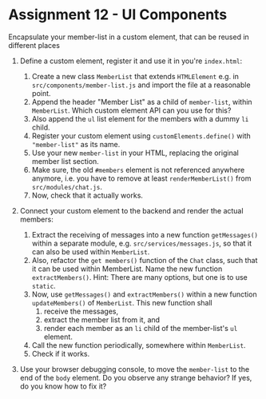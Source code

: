 # Assignment 12 - UI Components
Encapsulate your member-list in a custom element, that can be reused in different places

1. Define a custom element, register it and use it in you're `index.html`:
    1. Create a new class `MemberList` that extends `HTMLElement` e.g. in `src/components/member-list.js` and import the 
    file at a reasonable point.
    2. Append the header "Member List" as a child of `member-list`, within `MemberList`. Which custom element API can 
    you use for this?
    3. Also append the `ul` list element for the members with a dummy `li` child.
    4. Register your custom element using `customElements.define()` with `"member-list"` as its name.
    5. Use your new `member-list` in your HTML, replacing the original member list section.
    4. Make sure, the old `#members` element is not referenced anywhere anymore, i.e. you have to remove at least 
    `renderMemberList()` from `src/modules/chat.js`.
    5. Now, check that it actually works.
    
2. Connect your custom element to the backend and render the actual members:
    1. Extract the receiving of messages into a new function `getMessages()` within a separate module, e.g. 
    `src/services/messages.js`, so that it can also be used within `MemberList`.
    2. Also, refactor the `get members()` function of the `Chat` class, such that it can be used within MemberList. Name 
    the new function `extractMembers()`.
    Hint: There are many options, but one is to use `static`.
    3. Now, use `getMessages()` and `extractMembers()` within a new function `updateMembers()` of `MemberList`. This new 
    function shall 
        1. receive the messages,
        2. extract the member list from it, and
        3. render each member as an `li` child of the member-list's `ul` element.
    3. Call the new function periodically, somewhere within `MemberList`.
    4. Check if it works.
    
3. Use your browser debugging console, to move the `member-list` to the end of the `body` element. Do you observe any 
strange behavior? If yes, do you know how to fix it?

